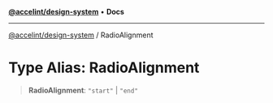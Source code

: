 [**@accelint/design-system**](../README.md) • **Docs**

***

[@accelint/design-system](../README.md) / RadioAlignment

# Type Alias: RadioAlignment

> **RadioAlignment**: `"start"` \| `"end"`
